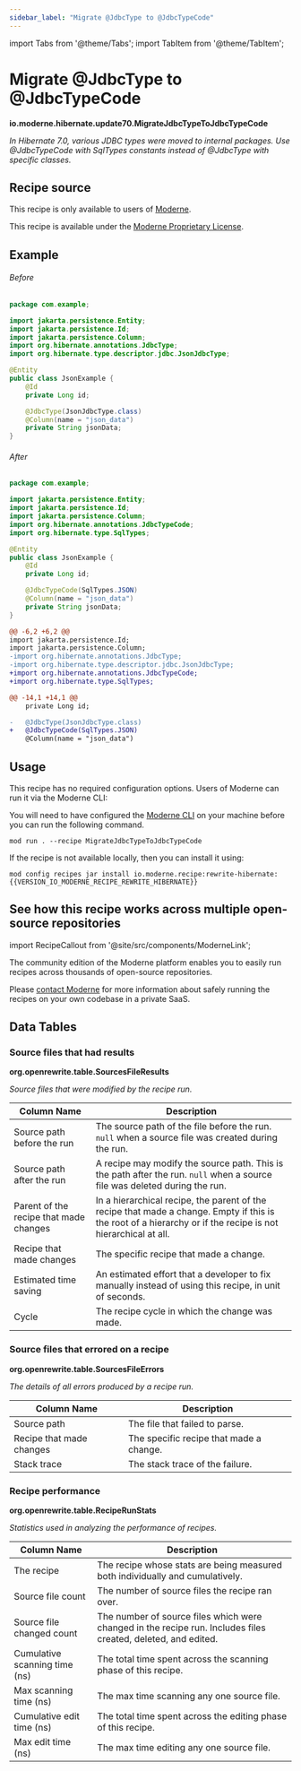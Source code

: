 ```yaml
---
sidebar_label: "Migrate @JdbcType to @JdbcTypeCode"
---
```


import Tabs from '@theme/Tabs';
import TabItem from '@theme/TabItem';

# Migrate @JdbcType to @JdbcTypeCode

**io.moderne.hibernate.update70.MigrateJdbcTypeToJdbcTypeCode**

_In Hibernate 7.0, various JDBC types were moved to internal packages. Use @JdbcTypeCode with SqlTypes constants instead of @JdbcType with specific classes._

## Recipe source

This recipe is only available to users of [Moderne](https://docs.moderne.io/).


This recipe is available under the [Moderne Proprietary License](https://docs.moderne.io/licensing/overview).

## Example


<Tabs groupId="beforeAfter">
<TabItem value="java" label="java">


###### Before
```java
package com.example;

import jakarta.persistence.Entity;
import jakarta.persistence.Id;
import jakarta.persistence.Column;
import org.hibernate.annotations.JdbcType;
import org.hibernate.type.descriptor.jdbc.JsonJdbcType;

@Entity
public class JsonExample {
    @Id
    private Long id;

    @JdbcType(JsonJdbcType.class)
    @Column(name = "json_data")
    private String jsonData;
}
```

###### After
```java
package com.example;

import jakarta.persistence.Entity;
import jakarta.persistence.Id;
import jakarta.persistence.Column;
import org.hibernate.annotations.JdbcTypeCode;
import org.hibernate.type.SqlTypes;

@Entity
public class JsonExample {
    @Id
    private Long id;

    @JdbcTypeCode(SqlTypes.JSON)
    @Column(name = "json_data")
    private String jsonData;
}
```

</TabItem>
<TabItem value="diff" label="Diff" >

```diff
@@ -6,2 +6,2 @@
import jakarta.persistence.Id;
import jakarta.persistence.Column;
-import org.hibernate.annotations.JdbcType;
-import org.hibernate.type.descriptor.jdbc.JsonJdbcType;
+import org.hibernate.annotations.JdbcTypeCode;
+import org.hibernate.type.SqlTypes;

@@ -14,1 +14,1 @@
    private Long id;

-   @JdbcType(JsonJdbcType.class)
+   @JdbcTypeCode(SqlTypes.JSON)
    @Column(name = "json_data")
```
</TabItem>
</Tabs>


## Usage

This recipe has no required configuration options. Users of Moderne can run it via the Moderne CLI:
<Tabs groupId="projectType">


<TabItem value="moderne-cli" label="Moderne CLI">

You will need to have configured the [Moderne CLI](https://docs.moderne.io/user-documentation/moderne-cli/getting-started/cli-intro) on your machine before you can run the following command.

```shell title="shell"
mod run . --recipe MigrateJdbcTypeToJdbcTypeCode
```

If the recipe is not available locally, then you can install it using:
```shell
mod config recipes jar install io.moderne.recipe:rewrite-hibernate:{{VERSION_IO_MODERNE_RECIPE_REWRITE_HIBERNATE}}
```
</TabItem>
</Tabs>

## See how this recipe works across multiple open-source repositories

import RecipeCallout from '@site/src/components/ModerneLink';

<RecipeCallout link="https://app.moderne.io/recipes/io.moderne.hibernate.update70.MigrateJdbcTypeToJdbcTypeCode" />

The community edition of the Moderne platform enables you to easily run recipes across thousands of open-source repositories.

Please [contact Moderne](https://moderne.io/product) for more information about safely running the recipes on your own codebase in a private SaaS.
## Data Tables

<Tabs groupId="data-tables">
<TabItem value="org.openrewrite.table.SourcesFileResults" label="SourcesFileResults">

### Source files that had results
**org.openrewrite.table.SourcesFileResults**

_Source files that were modified by the recipe run._

| Column Name | Description |
| ----------- | ----------- |
| Source path before the run | The source path of the file before the run. `null` when a source file was created during the run. |
| Source path after the run | A recipe may modify the source path. This is the path after the run. `null` when a source file was deleted during the run. |
| Parent of the recipe that made changes | In a hierarchical recipe, the parent of the recipe that made a change. Empty if this is the root of a hierarchy or if the recipe is not hierarchical at all. |
| Recipe that made changes | The specific recipe that made a change. |
| Estimated time saving | An estimated effort that a developer to fix manually instead of using this recipe, in unit of seconds. |
| Cycle | The recipe cycle in which the change was made. |

</TabItem>

<TabItem value="org.openrewrite.table.SourcesFileErrors" label="SourcesFileErrors">

### Source files that errored on a recipe
**org.openrewrite.table.SourcesFileErrors**

_The details of all errors produced by a recipe run._

| Column Name | Description |
| ----------- | ----------- |
| Source path | The file that failed to parse. |
| Recipe that made changes | The specific recipe that made a change. |
| Stack trace | The stack trace of the failure. |

</TabItem>

<TabItem value="org.openrewrite.table.RecipeRunStats" label="RecipeRunStats">

### Recipe performance
**org.openrewrite.table.RecipeRunStats**

_Statistics used in analyzing the performance of recipes._

| Column Name | Description |
| ----------- | ----------- |
| The recipe | The recipe whose stats are being measured both individually and cumulatively. |
| Source file count | The number of source files the recipe ran over. |
| Source file changed count | The number of source files which were changed in the recipe run. Includes files created, deleted, and edited. |
| Cumulative scanning time (ns) | The total time spent across the scanning phase of this recipe. |
| Max scanning time (ns) | The max time scanning any one source file. |
| Cumulative edit time (ns) | The total time spent across the editing phase of this recipe. |
| Max edit time (ns) | The max time editing any one source file. |

</TabItem>

</Tabs>
